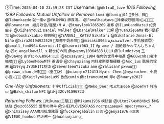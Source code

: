 🕒Time: `2025-04-10 23:59:28 CST`
Username: @`Ak1raQ_love`
*1016 Following, 1299 Followers*
*Mutual Unfollow or Removal:*
`Lumi` @`lumigj02`
`🍁多分、楓🐬` @`Tabunkaede`
`就一废w` @`YHJMM01`
`師霂澪。` @`Fomalhautawa`
`🌸神樂坂😼萱雨✞🏴‍☠️🇺🇦🇮🇱` @`Romanorum_`
`如月咲雪/韞蘭/N.A.` @`tnaylsyk7865209`
`凌寒` @`ILuvUandHateU`
`纪真由子` @`JiZhenYouZi`
`Daniel Walker` @`LDanielWalker`
`元解` @`YuanJieSaMa`
`我不是虾包` @`wobushixiabao`
`柳前褐🔋` @`YANAGI__KATSU`
`Gikatari` @`Gikatarie`
`Jonas·El Niño` @`kira20194922529`
`🍓草莓牛奶未咲🥛` @`misaki8964`
`𝓪𝓹𝓻𝓲𝓬𝓪𝓻𝓲(ver.手机被收😇)` @`small_fun8964`
`Kawroii.II` @`kawroii063_II`
`𝜗𝜚 ame / 超絶最かわてんしちゃん 𝜗𝜚` @`x_angelkawill_x`
`新世纪の雨` @`qweomy10364583`
`LULU` @`luludotvsq`
`王` @`w3a4ng`
`あずにゃん8964🇮🇱🎌` @`azusayuri_1984`
`在你的世界中相遇` @`666wcnb`
`🍥凌汴喵喵🏳️‍⚧️` @`LybbenMeowMTF`
`茶语香` @`chayuxiang`
`内科卑斯草莓硬糖` @`Asc_ius`
`聒噪的铨酱` @`59ryq`
`JYUSHITI拾柒` @`SeventeenYizuka`
`ame` @`YalisanY`
`pxwwu🦀🍥` @`pxwwu_chan`
`小倩🍥🏳️‍⚧️（重生版）` @`xiaoqin212413`
`Nyaru Chen` @`nyaruchen`
`-小鹿小鹿-🦌🇨🇳` @`KaitlynXiaoLu99`
`孜然cumin` @`zirancumin0`
`琼e` @`huanye2027`

*One-Way Unfollowers:*
`十字Official🏳️‍⚧️🍥` @`Neko_Deer`
`Mio大王666` @`moeTvT`
`莳洛💤` @`Baka_shiluo`
`NPC` @`iHj32Cv91G96823`

*Returning Follows:*
`🍥Mikuma⚓三隈🏳️‍⚧️` @`Mikuma1936`
`模試钜` @`Uitnt7K4xM3Nbc5`
`林格晓晓` @`szc055555`
`爱草の绵羊` @`SHEEPLOVESGRASS`
`пострадавший преступник…?` @`knimaisey`
`AAA魔爪批发陈哥` @`fuckpregabalin`
`茳菁` @`genya1976`
`🔥意志` @`VIEGO_huohuo`
`花火酱～` @`huahuojiang_`
